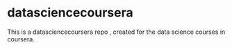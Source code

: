datasciencecoursera
===================

This is a datasciencecoursera repo , created for the data science courses in coursera.
